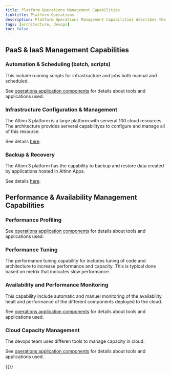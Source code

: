 ```yaml
---
title: Platform Operations Management Capabilities
linktitle: Platform Operations
description: Platform Operations Management Capabilities describes the capabilities needed to operate the platform. 
tags: [architecture, devops]
toc: false
---
```


## PaaS & IaaS Management Capabilities

### Automation & Scheduling (batch, scripts)

This include running scripts for infrastructure and jobs both manual and scheduled.

See [operations application components](/en/technology/architecture/components/application/nonsolutionspecific/operations/) for details about tools and applications used.

### Infrastructure Configuration & Management

The Altinn 3 platform is a large platform with serveral 100 cloud resources. The architecture provides
serveral capabilityes to configure and manage all of this resource.

See details [here](infrastructuremgmt).

### Backup & Recovery

The Altinn 3 platform has the capability to backup and restore data created by applications hosted in Altinn Apps.

See details [here](backupandrecovery).

## Performance & Availability Management Capabilities

### Performance Profiling

See [operations application components](/en/technology/architecture/components/application/nonsolutionspecific/operations/) for details about tools and applications used.

### Performance Tuning

The performance tuning capability for includes tuning of code and architecture to increase performance and capacity.
This is typical done based on metrix that indicates slow performance.

### Availability and Performance Monitoring

This capability include automatic and manuel monitoring of the availability, healt and performance of the different components deployed to the cloud.

See [operations application components](/en/technology/architecture/components/application/nonsolutionspecific/operations/) for details about tools and applications used.

### Cloud Capacity Management

The devops team uses differen tools to manage capacity in cloud.

See [operations application components](/en/technology/architecture/components/application/nonsolutionspecific/operations/) for details about tools and applications used.

{{<children />}}
